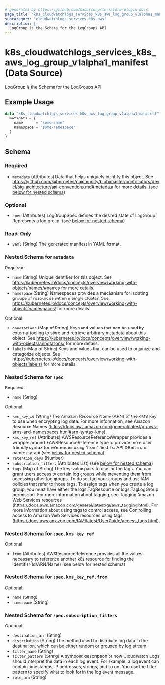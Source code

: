 ```yaml
---
# generated by https://github.com/hashicorp/terraform-plugin-docs
page_title: "k8s_cloudwatchlogs_services_k8s_aws_log_group_v1alpha1_manifest Data Source - terraform-provider-k8s"
subcategory: "cloudwatchlogs.services.k8s.aws"
description: |-
  LogGroup is the Schema for the LogGroups API
---
```


# k8s_cloudwatchlogs_services_k8s_aws_log_group_v1alpha1_manifest (Data Source)

LogGroup is the Schema for the LogGroups API

## Example Usage

```terraform
data "k8s_cloudwatchlogs_services_k8s_aws_log_group_v1alpha1_manifest" "example" {
  metadata = {
    name      = "some-name"
    namespace = "some-namespace"
  }
}
```

<!-- schema generated by tfplugindocs -->
## Schema

### Required

- `metadata` (Attributes) Data that helps uniquely identify this object. See https://github.com/kubernetes/community/blob/master/contributors/devel/sig-architecture/api-conventions.md#metadata for more details. (see [below for nested schema](#nestedatt--metadata))

### Optional

- `spec` (Attributes) LogGroupSpec defines the desired state of LogGroup. Represents a log group. (see [below for nested schema](#nestedatt--spec))

### Read-Only

- `yaml` (String) The generated manifest in YAML format.

<a id="nestedatt--metadata"></a>
### Nested Schema for `metadata`

Required:

- `name` (String) Unique identifier for this object. See https://kubernetes.io/docs/concepts/overview/working-with-objects/names/#names for more details.
- `namespace` (String) Namespaces provides a mechanism for isolating groups of resources within a single cluster. See https://kubernetes.io/docs/concepts/overview/working-with-objects/namespaces/ for more details.

Optional:

- `annotations` (Map of String) Keys and values that can be used by external tooling to store and retrieve arbitrary metadata about this object. See https://kubernetes.io/docs/concepts/overview/working-with-objects/annotations/ for more details.
- `labels` (Map of String) Keys and values that can be used to organize and categorize objects. See https://kubernetes.io/docs/concepts/overview/working-with-objects/labels/ for more details.


<a id="nestedatt--spec"></a>
### Nested Schema for `spec`

Required:

- `name` (String)

Optional:

- `kms_key_id` (String) The Amazon Resource Name (ARN) of the KMS key to use when encrypting log data. For more information, see Amazon Resource Names (https://docs.aws.amazon.com/general/latest/gr/aws-arns-and-namespaces.html#arn-syntax-kms).
- `kms_key_ref` (Attributes) AWSResourceReferenceWrapper provides a wrapper around *AWSResourceReference type to provide more user friendly syntax for references using 'from' field Ex: APIIDRef: from: name: my-api (see [below for nested schema](#nestedatt--spec--kms_key_ref))
- `retention_days` (Number)
- `subscription_filters` (Attributes List) (see [below for nested schema](#nestedatt--spec--subscription_filters))
- `tags` (Map of String) The key-value pairs to use for the tags. You can grant users access to certain log groups while preventing them from accessing other log groups. To do so, tag your groups and use IAM policies that refer to those tags. To assign tags when you create a log group, you must have either the logs:TagResource or logs:TagLogGroup permission. For more information about tagging, see Tagging Amazon Web Services resources (https://docs.aws.amazon.com/general/latest/gr/aws_tagging.html). For more information about using tags to control access, see Controlling access to Amazon Web Services resources using tags (https://docs.aws.amazon.com/IAM/latest/UserGuide/access_tags.html).

<a id="nestedatt--spec--kms_key_ref"></a>
### Nested Schema for `spec.kms_key_ref`

Optional:

- `from` (Attributes) AWSResourceReference provides all the values necessary to reference another k8s resource for finding the identifier(Id/ARN/Name) (see [below for nested schema](#nestedatt--spec--kms_key_ref--from))

<a id="nestedatt--spec--kms_key_ref--from"></a>
### Nested Schema for `spec.kms_key_ref.from`

Optional:

- `name` (String)
- `namespace` (String)



<a id="nestedatt--spec--subscription_filters"></a>
### Nested Schema for `spec.subscription_filters`

Optional:

- `destination_arn` (String)
- `distribution` (String) The method used to distribute log data to the destination, which can be either random or grouped by log stream.
- `filter_name` (String)
- `filter_pattern` (String) A symbolic description of how CloudWatch Logs should interpret the data in each log event. For example, a log event can contain timestamps, IP addresses, strings, and so on. You use the filter pattern to specify what to look for in the log event message.
- `role_arn` (String)
